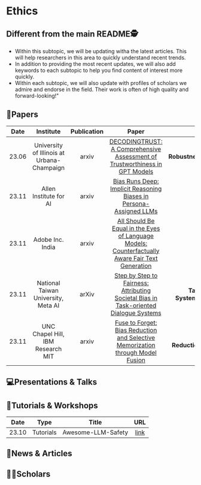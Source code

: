 # Ethics

## Different from the main README🕵️

- Within this subtopic, we will be updating witha the latest articles. This will help researchers in this area to quickly understand recent trends.
- In addition to providing the most recent updates, we will also add keywords to each subtopic to help you find content of interest more quickly.
- Within each subtopic, we will also update with profiles of scholars we admire and endorse in the field. Their work is often of high quality and forward-looking!"


## 📑Papers

| Date  |                 Institute                  | Publication |                                                                Paper                                                                |                             Keywords                              |
|:-----:|:------------------------------------------:|:-----------:|:-----------------------------------------------------------------------------------------------------------------------------------:|:-----------------------------------------------------------------:|
| 23.06 | University of Illinois at Urbana-Champaign |    arxiv    |           [DECODINGTRUST: A Comprehensive Assessment of Trustworthiness in GPT Models](https://arxiv.org/abs/2306.11698)            |        **Robustness**&**Ethics**&**Privacy**&**Toxicity**         |
| 23.11 |           Allen Institute for AI           |    arxiv    |               [Bias Runs Deep: Implicit Reasoning Biases in Persona-Assigned LLMs](https://arxiv.org/abs/2311.04892)                |                     **Bias**&**Stereotypes**                      |
| 23.11 |              Adobe Inc. India              |    arxiv    | [All Should Be Equal in the Eyes of Language Models: Counterfactually Aware Fair Text Generation](https://arxiv.org/abs/2311.05451) |                      **Fairness**&**Biases**                      |
| 23.11 |    National Taiwan University, Meta AI     |    arXiv    |      [Step by Step to Fairness: Attributing Societal Bias in Task-oriented Dialogue Systems](https://arxiv.org/abs/2311.06513)      | **Task-oriented Dialogue Systems**&**Societal Bias**&**Fairness** |
| 23.11 |     UNC Chapel Hill, IBM Research MIT      |    arxiv    |         [Fuse to Forget: Bias Reduction and Selective Memorization through Model Fusion](https://arxiv.org/abs/2311.07682)          |  **Model Fusion**&**Bias Reduction**&**Selective Memorization**   |



## 💻Presentations & Talks


## 📖Tutorials & Workshops

| Date  |   Type    |       Title        |                         URL                          |
|:-----:|:---------:|:------------------:|:----------------------------------------------------:|
| 23.10 | Tutorials | Awesome-LLM-Safety | [link](https://github.com/ydyjya/Awesome-LLM-Safety) |

## 📰News & Articles

## 🧑‍🏫Scholars
